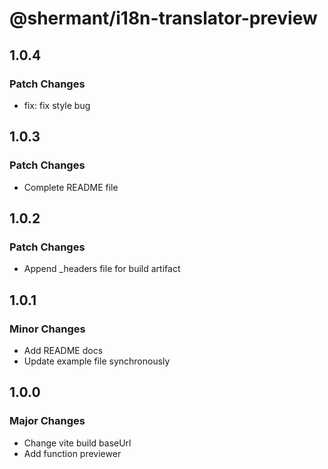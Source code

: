# @shermant/i18n-translator-preview

## 1.0.4

### Patch Changes

- fix: fix style bug

## 1.0.3

### Patch Changes

- Complete README file

## 1.0.2

### Patch Changes

- Append \_headers file for build artifact

## 1.0.1

### Minor Changes

- Add README docs
- Update example file synchronously

## 1.0.0

### Major Changes

- Change vite build baseUrl
- Add function previewer
